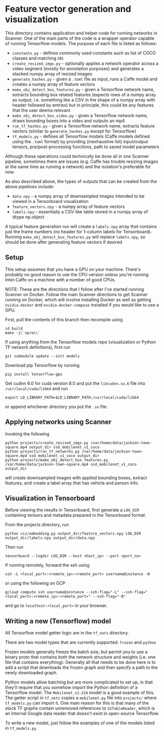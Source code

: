 # Feature vector generation and visualization

This directory contains application and helper code for running networks
in Scanner. One of the main parts of the code is a wrapper operator capable
of running Tensorflow models. The purpose of each file is listed as follows:

* `constants.py` - defines commonly used constants such as list of COCO classes
    and matching ids
* `create_resized_imgs.py` - optionally applies a network operator across a
    video segment (mostly for annotation purposes) and generates a stacked
    numpy array of resized images
* `generate_hashes.py` - given a `.toml` file as input, runs a Caffe model and
    creates a numpy array of feature vectors
* `make_obj_detect_box_features.py` - given a Tensorflow network name, extracts
    bounding box related features (expects rows of a numpy array as output, i.e.
    something like a CSV in the shape of a numpy array with header followed by
    entries) but in principle, this could be any features that the user deems
    relevant
* `make_obj_detect_box_video.py` - given a Tensorflow network name, draws
    bounding boxes into a video and outputs an mp4
* `run_tf_hashes.py` - given a Tensorflow network name, extracts feature vectors
    (similar to `generate_hashes.py` except for Tensorflow)
* `tf_models.py` - defines all Tensorflow models (Caffe models defined using
    the `.toml` format) by providing (inexhaustive list) input/output tensors,
    pre/post-processing functions, path to saved model parameters

Although these operations could technically be done all in one Scanner
pipeline, sometimes there are issues (e.g. Caffe has trouble resizing images at
the same time as running a network) and the isolation's preferable for now.

As also described above, the types of outputs that can be created from the above
pipelines include:

* `data.npy` - a numpy array of downsampled images intended to be viewed in a
    Tensorboard visualization
* `feature_vectors.npy` - a numpy array of feature vectors
* `labels.npy` - essentially a CSV-like table stored in a numpy array of dtype
    np.object

A typical feature generation run will create a `labels.npy` array that contains
just the frame numbers (no header for 1-column labels for Tensorboard). Running
`make_obj_detect_box_features.py` will replace `labels.npy`, so should be done
after generating feature vectors if desired.

## Setup
This setup assumes that you have a GPU on your machine. There's probably no
good reason to use the CPU version unless you're running Intel-Caffe on a
machine with a number of good CPUs.

NOTE: These are the directions that I follow after I've started running Scanner
on Docker. Follow the main Scanner directions to get Scanner running on Docker,
which will involve installing Docker as well as getting `nvidia-docker` and
`nvidia-docker-compose` installed if you would like to use a GPU.

First, pull the contents of this branch then recompile using
```
cd build
make -j\`nproc\`
```

If using anything from the Tensorflow models repo (visualization or Python TF
network definitions), first run
```
git submodule update --init models
```

Download pip Tensorflow by running
```
pip install tensorflow-gpu
```
Get cudnn 6.0 for cuda version 8.0 and put the `libcudnn.so.6` file into
`/usr/local/cuda/lib64` and run
```
export LD_LIBRARY_PATH=$LD_LIBRARY_PATH:/usr/local/cuda/lib64
```
or append whichever directory you put the `.so` file.

## Applying networks using Scanner
Invoking the following
```
python projects/create_resized_imgs.py /var/home/data/jackson-town-square.mp4 output_dir ssd_mobilenet_v1_coco
python projects/run_tf_networks.py /var/home/data/jackson-town-square.mp4 ssd_mobilenet_v1_coco output_dir
python projects/make_obj_detect_box_features.py /var/home/data/jackson-town-square.mp4 ssd_mobilenet_v1_coco output_dir
```
will create downsampled images with applied bounding boxes, extract features,
and create a label array that has vehicle and person info.

## Visualization in Tensorboard
Before viewing the results in Tensorboard, first generate a `LOG_DIR` containing
tensors and metadata prepared in the Tensorboard format.

From the projects directory, run
```
python viz/embedding.py output_dir/feature_vectors.npy LOG_DIR output_dir/labels.npy output_dir/data.npy
```

Then run
```
tensorboard --logdir LOG_DIR --host <host_ip> --port <port_no>
```
If running remotely, forward the ssh using
```
ssh -L <local_port>:<remote_ip>:<remote_port> username@instance -N
```
or using the following on GCP
```
gcloud compute ssh username@instance --ssh-flag="-L" --ssh-flag="<local_port>:<remote_ip>:<remote_port>" --ssh-flag="-N"
```
and go to `localhost:<local_port>` in your browser.

## Writing a new (Tensorflow) model
All Tensorflow model getter logic are in the `tf_nets` directory.

There are two model types that are currently supported: `frozen` and `python`

Frozen models generally freeze the batch size, but permit you to use a binary
proto that contains both the network structure and weights (i.e. one file that
contains everything). Generally all that needs to be done here is to add a
script that downloads the frozen graph and then specify a path to the newly
downloaded graph.

Python models allow batching but are more complicated to set up, in that they'll
require that you somehow import the Python definition of a Tensorflow model. The
`Mobilenet_v1-224` model is a good example of this. The getter script in
`tf_nets` copies a `mobilenet.py` file into `projects/` where `tf_models.py` can
import it. One main reason for this is that many of the stock TF graphs contain
unremoved references to `SSTableReader`, which is an internal Google data reader
that doesn't exist in open-source Tensorflow.

To write a new model, just follow the examples of one of the models listed in
`tf_models.py`.
